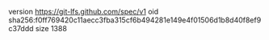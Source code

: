 version https://git-lfs.github.com/spec/v1
oid sha256:f0ff769420c11aecc3fba315cf6b494281e149e4f01506d1b8d40f8ef9c37ddd
size 1388
